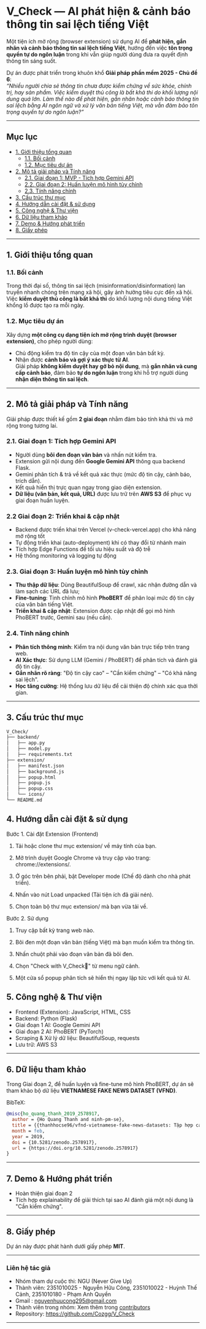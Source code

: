 
#  V_Check — AI phát hiện & cảnh báo thông tin sai lệch tiếng Việt

Một tiện ích mở rộng (browser extension) sử dụng AI để **phát hiện, gắn nhãn và cảnh báo thông tin sai lệch tiếng Việt**, hướng đến việc **tôn trọng quyền tự do ngôn luận** trong khi vẫn giúp người dùng đưa ra quyết định thông tin sáng suốt.

 Dự án được phát triển trong khuôn khổ **Giải pháp phần mềm 2025 - Chủ đề 6**:  
*“Nhiều người chia sẻ thông tin chưa được kiểm chứng về sức khỏe, chính trị, hay sản
phẩm. Việc kiểm duyệt thủ công là bất khả thi do khối lượng nội dung quá lớn.
Làm thế nào để phát hiện, gắn nhãn hoặc cảnh báo thông tin sai lệch bằng AI ngôn ngữ và xử lý văn bản tiếng Việt, mà vẫn đảm bảo tôn trọng quyền tự do ngôn luận?”*

---

##  Mục lục
- [1. Giới thiệu tổng quan](#1-giới-thiệu-tổng-quan)
  - [1.1. Bối cảnh](#11-bối-cảnh)
  - [1.2. Mục tiêu dự án](#12-mục-tiêu-dự-án)
- [2. Mô tả giải pháp và Tính năng](#2-mô-tả-giải-pháp-và-tính-năng)
  - [2.1. Giai đoạn 1: MVP - Tích hợp Gemini API](#21-giai-đoạn-1-mvp---tích-hợp-gemini-api)
  - [2.2. Giai đoạn 2: Huấn luyện mô hình tùy chỉnh](#22-giai-đoạn-2-huấn-luyện-mô-hình-tùy-chỉnh)
  - [2.3. Tính năng chính](#23-tính-năng-chính)
- [3. Cấu trúc thư mục](#3-cấu-trúc-thư-mục)
- [4. Hướng dẫn cài đặt & sử dụng](#4-hướng-dẫn-cài-đặt--sử-dụng)
- [5. Công nghệ & Thư viện](#5-công-nghệ--thư-viện)
- [6. Dữ liệu tham khảo](#6-dữ-liệu-tham-khảo)
- [7. Demo & Hướng phát triển](#7-demo--hướng-phát-triển)
- [8. Giấy phép](#8-giấy-phép)

---

## 1. Giới thiệu tổng quan

### 1.1. Bối cảnh  
Trong thời đại số, thông tin sai lệch (misinformation/disinformation) lan truyền nhanh chóng trên mạng xã hội, gây ảnh hưởng tiêu cực đến xã hội.  
Việc **kiểm duyệt thủ công là bất khả thi** do khối lượng nội dung tiếng Việt khổng lồ được tạo ra mỗi ngày.

### 1.2. Mục tiêu dự án  
Xây dựng **một công cụ dạng tiện ích mở rộng trình duyệt (browser extension)**, cho phép người dùng:
- Chủ động kiểm tra độ tin cậy của một đoạn văn bản bất kỳ.
- Nhận được **cảnh báo và gợi ý xác thực từ AI**.  
Giải pháp **không kiểm duyệt hay gỡ bỏ nội dung**, mà **gắn nhãn và cung cấp cảnh báo**, đảm bảo **tự do ngôn luận** trong khi hỗ trợ người dùng **nhận diện thông tin sai lệch**.

---

## 2. Mô tả giải pháp và Tính năng

Giải pháp được thiết kế gồm **2 giai đoạn** nhằm đảm bảo tính khả thi và mở rộng trong tương lai.

### 2.1. Giai đoạn 1: Tích hợp Gemini API
- Người dùng **bôi đen đoạn văn bản** và nhấn nút kiểm tra.
- Extension gửi nội dung đến **Google Gemini API** thông qua backend Flask.
- Gemini phân tích & trả về kết quả xác thực (mức độ tin cậy, cảnh báo, trích dẫn).
- Kết quả hiển thị trực quan ngay trong giao diện extension.
- **Dữ liệu (văn bản, kết quả, URL)** được lưu trữ trên **AWS S3** để phục vụ giai đoạn huấn luyện.

### 2.2 Giai đoạn 2: Triển khai & cập nhật
- Backend được triển khai trên Vercel (v-check-vercel.app) cho khả năng mở rộng tốt
- Tự động triển khai (auto-deployment) khi có thay đổi từ nhánh main
- Tích hợp Edge Functions để tối ưu hiệu suất và độ trễ
- Hệ thống monitoring và logging tự động

### 2.3. Giai đoạn 3: Huấn luyện mô hình tùy chỉnh
- **Thu thập dữ liệu**: Dùng BeautifulSoup để crawl, xác nhận đường dẫn và làm sạch các URL đã lưu;
- **Fine-tuning**: Tinh chỉnh mô hình **PhoBERT** để phân loại mức độ tin cậy của văn bản tiếng Việt.
- **Triển khai & cập nhật**: Extension được cập nhật để gọi mô hình PhoBERT trước, Gemini sau (nếu cần).

### 2.4. Tính năng chính
- **Phân tích thông minh**: Kiểm tra nội dung văn bản trực tiếp trên trang web.  
- **AI Xác thực**: Sử dụng LLM (Gemini / PhoBERT) để phân tích và đánh giá độ tin cậy.  
- **Gắn nhãn rõ ràng**: "Độ tin cậy cao" – "Cần kiểm chứng" – "Có khả năng sai lệch".  
- **Học tăng cường**: Hệ thống lưu dữ liệu để cải thiện độ chính xác qua thời gian.

---

## 3. Cấu trúc thư mục

```bash
V_Check/
├── backend/
│   ├── app.py
│   ├── model.py
│   ├── requirements.txt
├── extension/
│   ├── manifest.json
│   ├── background.js
│   ├── popup.html
│   ├── popup.js
│   ├── popup.css
│   └── icons/
└── README.md
```

## 4. Hướng dẫn cài đặt & sử dụng
Bước 1. Cài đặt Extension (Frontend)

 1. Tải hoặc clone thư mục extension/ về máy tính của bạn.
 
 2. Mở trình duyệt Google Chrome và truy cập vào trang: chrome://extensions/.
 
 3. Ở góc trên bên phải, bật Developer mode (Chế độ dành cho nhà phát triển).
 
 4. Nhấn vào nút Load unpacked (Tải tiện ích đã giải nén).
 
 5. Chọn toàn bộ thư mục extension/ mà bạn vừa tải về.

Bước 2. Sử dụng
 1. Truy cập bất kỳ trang web nào.
 
 2. Bôi đen một đoạn văn bản (tiếng Việt) mà bạn muốn kiểm tra thông tin.
 
 3. Nhấn chuột phải vào đoạn văn bản đã bôi đen.
 
 4. Chọn "Check with V_Check🤔" từ menu ngữ cảnh.
 
 5. Một cửa sổ popup phân tích sẽ hiển thị ngay lập tức với kết quả từ AI.
 
## 5. Công nghệ & Thư viện

- Frontend (Extension): JavaScript, HTML, CSS
- Backend: Python (Flask)
- Giai đoạn 1 AI: Google Gemini API
- Giai đoạn 2 AI: PhoBERT (PyTorch)
- Scraping & Xử lý dữ liệu: BeautifulSoup, requests
- Lưu trữ: AWS S3

---

## 6. Dữ liệu tham khảo

Trong Giai đoạn 2, để huấn luyện và fine-tune mô hình PhoBERT, dự án sẽ tham khảo bộ dữ liệu **VIETNAMESE FAKE NEWS DATASET (VFND)**.

BibTeX:

```bibtex
@misc{ho_quang_thanh_2019_2578917,
  author = {Ho Quang Thanh and ninh-pm-se},
  title = {{thanhhocse96/vfnd-vietnamese-fake-news-datasets: Tập hợp các bài báo tiếng Việt và các bài post Facebook phân loại 2 nhãn Thật \\& Giả (228 bài)}},
  month = feb,
  year = 2019,
  doi = {10.5281/zenodo.2578917},
  url = {https://doi.org/10.5281/zenodo.2578917}
}
```

---

## 7. Demo & Hướng phát triển
- Hoàn thiện giai đoạn 2
- Tích hợp explainability để giải thích tại sao AI đánh giá một nội dung là "Cần kiểm chứng".

---

## 8. Giấy phép

Dự án này được phát hành dưới giấy phép **MIT**.

---

### Liên hệ tác giả

- Nhóm tham dự cuộc thi: NGU (Never Give Up)
- Thành viên: 2351010025 - Nguyễn Hữu Công, 2351010022 - Huỳnh Thế Cảnh, 2351010180 - Phạm Anh Quyền
- Gmail : nguyenhuucong295@gmail.com
- Thành viên trong nhóm: Xem thêm trong [contributors](https://github.com/Cozgg/V_Check/graphs/contributors)
- Repository: https://github.com/Cozgg/V_Check

---

